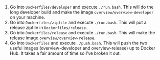 1. Go into `Dockerfiles/developer` and execute `./run.bash`. This will do the long developer build and make the image `overview/overview-developer` on your machine.
1. Go into `Dockerfiles/zipfile` and execute `./run.bash`. This will put a release zipfile in `Dockerfiles/release`.
1. Go into `Dockerfiles/release` and execute `./run.bash`. This will make the release image `overview/overview-release`.
1. Go into `Dockerfiles` and execute `./push.bash`. This will push the two useful images (overview-developer and overview-release) up to Docker Hub. It takes a fair amount of time so I've broken it out.
